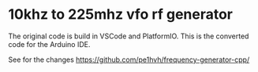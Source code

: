 10khz to 225mhz vfo rf generator
==================================

The original code is build in  VSCode and PlatformIO.
This is the converted code for the Arduino IDE.

See for the changes https://github.com/pe1hvh/frequency-generator-cpp/
 
  
  

  
